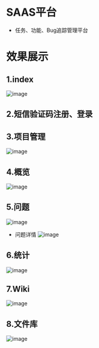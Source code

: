 # SAAS平台
- 任务、功能、Bug追踪管理平台

# 效果展示
## 1.index
![image](https://github.com/lz1429/s25/assets/75428421/7426fb57-326e-4ff3-9957-d68146863e00)
## 2.短信验证码注册、登录
## 3.项目管理
![image](https://github.com/lz1429/s25/assets/75428421/235420ab-4685-4874-afb4-a712918f8e82)
## 4.概览
![image](https://github.com/lz1429/s25/assets/75428421/b08a83df-9b32-4d4b-abf6-9efddbadb010)
## 5.问题
![image](https://github.com/lz1429/s25/assets/75428421/8106fb18-3fd0-400f-8050-267ea9caafae)
- 问题详情
![image](https://github.com/lz1429/s25/assets/75428421/ef1ef95c-223e-4946-aafb-a4b9bbeee7f1)
## 6.统计
![image](https://github.com/lz1429/s25/assets/75428421/ed92acb5-c2a5-40dd-9c4b-f03955d18452)
## 7.Wiki
![image](https://github.com/lz1429/s25/assets/75428421/31ef87b0-f02e-4bf2-bbd5-128af677005c)
## 8.文件库
![image](https://github.com/lz1429/s25/assets/75428421/693fb16b-c164-402e-b859-b1b4a90a0b31)





